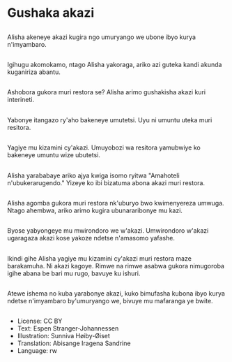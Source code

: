 # Gushaka akazi

##
Alisha akeneye akazi kugira ngo umuryango we ubone ibyo kurya n'imyambaro.

##
Igihugu akomokamo, ntago Alisha yakoraga, ariko azi guteka kandi akunda kuganiriza abantu.

##
Ashobora gukora muri restora se? Alisha arimo gushakisha akazi kuri interineti.

##
Yabonye itangazo ry'aho bakeneye umutetsi. Uyu ni umuntu uteka muri resitora.

##
Yagiye mu kizamini cy'akazi. Umuyobozi wa resitora yamubwiye ko bakeneye umuntu wize ubutetsi.

##
Alisha yarababaye ariko ajya kwiga isomo ryitwa "Amahoteli n'ubukerarugendo." Yizeye ko ibi bizatuma abona akazi muri restora.

##
Alisha agomba gukora muri restora nk'uburyo bwo kwimenyereza umwuga. Ntago ahembwa, ariko arimo kugira ubunararibonye mu kazi.

##
Byose yabyongeye mu mwirondoro we w'akazi. Umwirondoro w'akazi ugaragaza akazi kose yakoze ndetse n'amasomo yafashe.

##
Ikindi gihe Alisha yagiye mu kizamini cy'akazi muri restora maze barakamuha. Ni akazi kagoye. Rimwe na rimwe asabwa gukora nimugoroba igihe abana be bari mu rugo, bavuye ku ishuri.

##
Atewe ishema no kuba yarabonye akazi, kuko bimufasha kubona ibyo kurya ndetse n'imyambaro by'umuryango we, bivuye mu mafaranga ye bwite.

##
* License: CC BY
* Text: Espen Stranger-Johannessen
* Illustration: Sunniva Høiby-Øiset
* Translation: Abisange Iragena Sandrine
* Language: rw
